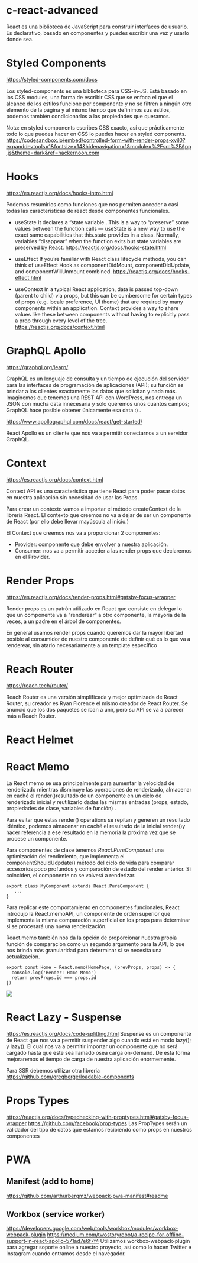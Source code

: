 # c-react-advanced

React es una biblioteca de JavaScript para construir interfaces de usuario. Es declarativo, basado en componentes y puedes escribir una vez y usarlo donde sea.

# Styled Components

<https://styled-components.com/docs>

Los styled-components es una biblioteca para CSS-in-JS. Está basado en los CSS modules, una forma de escribir CSS que se enfoca el que el alcance de los estilos funcione por componente y no se filtren a ningún otro elemento de la página y al mismo tiempo que definimos sus estilos, podemos también condicionarlos a las propiedades que queramos.

Nota: en styled components escribes CSS exacto, así que prácticamente todo lo que puedes hacer en CSS lo puedes hacer en styled components.
<https://codesandbox.io/embed/controlled-form-with-render-props-xvil0?expanddevtools=1&fontsize=14&hidenavigation=1&module=%2Fsrc%2FApp.js&theme=dark&ref=hackernoon.com>

# Hooks

<https://es.reactjs.org/docs/hooks-intro.html>

Podemos resumirlos como funciones que nos permiten acceder a casi todas las caracteristicas de react desde componentes funcionales.

- useState
  It declares a “state variable…This is a way to “preserve” some values between the function calls — useState is a new way to use the exact same capabilities that this.state provides in a class. Normally, variables “disappear” when the function exits but state variables are preserved by React.
  <https://reactjs.org/docs/hooks-state.html>

- useEffect
  If you’re familiar with React class lifecycle methods, you can think of useEffect Hook as componentDidMount, componentDidUpdate, and componentWillUnmount combined.
  <https://reactjs.org/docs/hooks-effect.html>

- useContext
  In a typical React application, data is passed top-down (parent to child) via props, but this can be cumbersome for certain types of props (e.g. locale preference, UI theme) that are required by many components within an application. Context provides a way to share values like these between components without having to explicitly pass a prop through every level of the tree.
  <https://reactjs.org/docs/context.html>

# GraphQL Apollo

<https://graphql.org/learn/>

GraphQL es un lenguaje de consulta y un tiempo de ejecución del servidor para las interfaces de programación de aplicaciones (API); su función es brindar a los clientes exactamente los datos que solicitan y nada más. Imaginemos que tenemos una REST API con WordPress, nos entrega un JSON con mucha data innecesaria y solo queremos unos cuantos campos; GraphQL hace posible obtener únicamente esa data :) .

<https://www.apollographql.com/docs/react/get-started/>

React Apollo es un cliente que nos va a permitir conectarnos a un servidor GraphQL.

# Context

<https://es.reactjs.org/docs/context.html>

Context API es una característica que tiene React para poder pasar datos en nuestra aplicación sin necesidad de usar las Props.

Para crear un contexto vamos a importar el método createContext de la librería React. El contexto que creemos no va a dejar de ser un componente de React (por ello debe llevar mayúscula al inicio.)

El Context que creemos nos va a proporcionar 2 componentes:

- Provider: componente que debe envolver a nuestra aplicación.
- Consumer: nos va a permitir acceder a las render props que declaremos en el Provider.

# Render Props

<https://es.reactjs.org/docs/render-props.html#gatsby-focus-wrapper>

Render props es un patrón utilizado en React que consiste en delegar lo que un componente va a "renderear" a otro componente, la mayoría de la veces, a un padre en el árbol de componentes.

En general usamos render props cuando queremos dar la mayor libertad posible al consumidor de nuestro componente de definir qué es lo que va a renderear, sin atarlo necesariamente a un template específico

# Reach Router

<https://reach.tech/router/>

Reach Router es una versión simplificada y mejor optimizada de React Router, su creador es Ryan Florence el mismo creador de React Router. Se anunció que los dos paquetes se iban a unir, pero su API se va a parecer más a Reach Router.

# React Helmet

# React Memo

La React memo se usa principalmente para aumentar la velocidad de renderizado mientras disminuye las operaciones de renderizado, almacenar en caché el render()resultado de un componente en un ciclo de renderizado inicial y reutilizarlo dadas las mismas entradas (props, estado, propiedades de clase, variables de función) .

Para evitar que estas render() operations se repitan y generen un resultado idéntico, podemos almacenar en caché el resultado de la inicial render()y hacer referencia a ese resultado en la memoria la próxima vez que se procese un componente.

Para componentes de clase tenemos _React.PureComponent_ una optimización del rendimiento, que implementa el componentShouldUdpdate() método del ciclo de vida para comparar accesorios poco profundos y comparación de estado del render anterior. Si coinciden, el componente no se volverá a renderizar.

```
export class MyComponent extends React.PureComponent {
   ...
}
```

Para replicar este comportamiento en componentes funcionales, React introdujo la React.memoAPI, un componente de orden superior que implementa la misma comparación superficial en los props para determinar si se procesará una nueva renderización.

React.memo también nos da la opción de proporcionar nuestra propia función de comparación como un segundo argumento para la API, lo que nos brinda más granularidad para determinar si se necesita una actualización.

```
export const Home = React.memo(HomePage, (prevProps, props) => {
  console.log('Render: Home Memo')
  return prevProps.id === props.id
})

```

![](https://dmitripavlutin.com/static/c07d2ce4ede6301197b9605a75ae9b4e/8ea29/when-to-use-react-memo-infographic.webp)

# React Lazy - Suspense

<https://es.reactjs.org/docs/code-splitting.html>
Suspense es un componente de React que nos va a permitir suspender algo cuando está en modo lazy(); y lazy(). El cual nos va a permitir importar un componente que no será cargado hasta que este sea llamado osea carga on-demand. De esta forma mejoraremos el tiempo de carga de nuestra aplicación enormemente.

Para SSR debemos utilizar otra libreria <https://github.com/gregberge/loadable-components>

# Props Types

<https://reactjs.org/docs/typechecking-with-proptypes.html#gatsby-focus-wrapper>
<https://github.com/facebook/prop-types>
Las PropTypes serán un validador del tipo de datos que estamos recibiendo como props en nuestros componentes

# PWA

## Manifest (add to home)

<https://github.com/arthurbergmz/webpack-pwa-manifest#readme>

## Workbox (service worker)

<https://developers.google.com/web/tools/workbox/modules/workbox-webpack-plugin>
<https://medium.com/twostoryrobot/a-recipe-for-offline-support-in-react-apollo-571ad7e6f7f4>
Utilizamos workbox-webpack-plugin para agregar soporte online a nuestro proyecto, así como lo hacen Twitter e Instagram cuando entramos desde el navegador.
